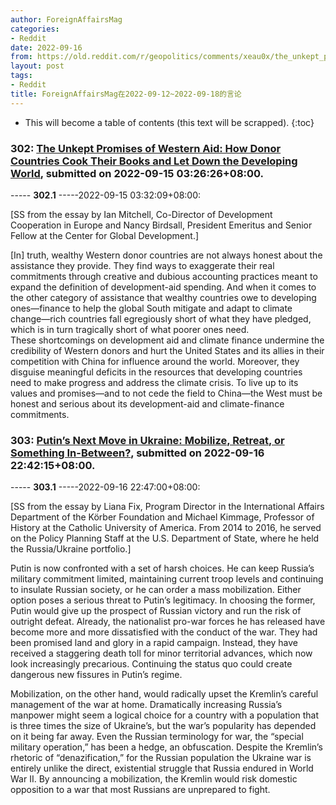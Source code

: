 ```yaml
---
author: ForeignAffairsMag
categories:
- Reddit
date: 2022-09-16
from: https://old.reddit.com/r/geopolitics/comments/xeau0x/the_unkept_promises_of_western_aid_how_donor/
layout: post
tags:
- Reddit
title: ForeignAffairsMag在2022-09-12~2022-09-18的言论
---
```


* This will become a table of contents (this text will be scrapped).
{:toc}

### 302: [The Unkept Promises of Western Aid: How Donor Countries Cook Their Books and Let Down the Developing World](https://old.reddit.com/r/geopolitics/comments/xeau0x/the_unkept_promises_of_western_aid_how_donor/), submitted on 2022-09-15 03:26:26+08:00.

----- __302.1__ -----2022-09-15 03:32:09+08:00:

\[SS from the essay by Ian Mitchell, Co-Director of Development Cooperation in Europe and Nancy Birdsall, President Emeritus and Senior Fellow at the Center for Global Development.\]

\[In\] truth, wealthy Western donor countries are not always honest about the assistance they provide. They find ways to exaggerate their real commitments through creative and dubious accounting practices meant to expand the definition of development-aid spending. And when it comes to the other category of assistance that wealthy countries owe to developing ones—finance to help the global South mitigate and adapt to climate change—rich countries fall egregiously short of what they have pledged, which is in turn tragically short of what poorer ones need.  
These shortcomings on development aid and climate finance undermine the credibility of Western donors and hurt the United States and its allies in their competition with China for influence around the world. Moreover, they disguise meaningful deficits in the resources that developing countries need to make progress and address the climate crisis. To live up to its values and promises—and to not cede the field to China—the West must be honest and serious about its development-aid and climate-finance commitments.

### 303: [Putin’s Next Move in Ukraine: Mobilize, Retreat, or Something In-Between?](https://old.reddit.com/r/geopolitics/comments/xft6td/putins_next_move_in_ukraine_mobilize_retreat_or/), submitted on 2022-09-16 22:42:15+08:00.

----- __303.1__ -----2022-09-16 22:47:00+08:00:

\[SS from the essay by Liana Fix, Program Director in the International Affairs Department of the Körber Foundation and Michael Kimmage, Professor of History at the Catholic University of America. From 2014 to 2016, he served on the Policy Planning Staff at the U.S. Department of State, where he held the Russia/Ukraine portfolio.\]

Putin is now confronted with a set of harsh choices. He can keep Russia’s military commitment limited, maintaining current troop levels and continuing to insulate Russian society, or he can order a mass mobilization. Either option poses a serious threat to Putin’s legitimacy. In choosing the former, Putin would give up the prospect of Russian victory and run the risk of outright defeat. Already, the nationalist pro-war forces he has released have become more and more dissatisfied with the conduct of the war. They had been promised land and glory in a rapid campaign. Instead, they have received a staggering death toll for minor territorial advances, which now look increasingly precarious. Continuing the status quo could create dangerous new fissures in Putin’s regime.

Mobilization, on the other hand, would radically upset the Kremlin’s careful management of the war at home. Dramatically increasing Russia’s manpower might seem a logical choice for a country with a population that is three times the size of Ukraine’s, but the war’s popularity has depended on it being far away. Even the Russian terminology for war, the “special military operation,” has been a hedge, an obfuscation. Despite the Kremlin’s rhetoric of “denazification,” for the Russian population the Ukraine war is entirely unlike the direct, existential struggle that Russia endured in World War II. By announcing a mobilization, the Kremlin would risk domestic opposition to a war that most Russians are unprepared to fight.

